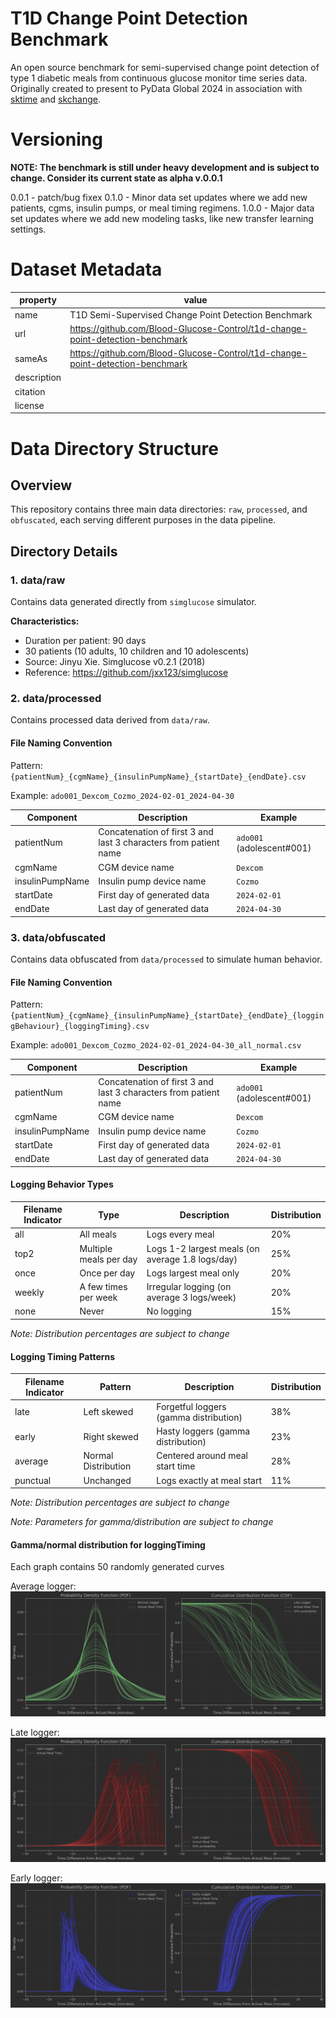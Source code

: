 # T1D Change Point Detection Benchmark
An open source benchmark for semi-supervised change point detection of type 1 diabetic meals from continuous glucose monitor time series data. Originally created to present to PyData Global 2024 in association with [sktime](https://www.sktime.net/en/stable/) and [skchange](https://skchange.readthedocs.io/en/latest/).

# Versioning

**NOTE: The benchmark is still under heavy development and is subject to change. Consider its current state as alpha v.0.0.1**

0.0.1 - patch/bug fixex
0.1.0 - Minor data set updates where we add new patients, cgms, insulin pumps, or meal timing regimens.
1.0.0 - Major data set updates where we add new modeling tasks, like new transfer learning settings.

# Dataset Metadata

| property    | value                                                                         |
|-------------|-------------------------------------------------------------------------------|
| name        | T1D Semi-Supervised Change Point Detection Benchmark                          |
| url         | https://github.com/Blood-Glucose-Control/t1d-change-point-detection-benchmark |
| sameAs      | https://github.com/Blood-Glucose-Control/t1d-change-point-detection-benchmark |
| description |                                                                               |
| citation    |                                                                               |
| license     |                                                                               |





# Data Directory Structure

## Overview
This repository contains three main data directories: `raw`, `processed`, and `obfuscated`, each serving different purposes in the data pipeline.

## Directory Details
### 1. data/raw

Contains data generated directly from `simglucose` simulator.

**Characteristics:**
- Duration per patient: 90 days
- 30 patients (10 adults, 10 children and 10 adolescents)
- Source: Jinyu Xie. Simglucose v0.2.1 (2018)
- Reference: https://github.com/jxx123/simglucose

### 2. data/processed

Contains processed data derived from `data/raw`.

#### File Naming Convention

Pattern: `{patientNum}_{cgmName}_{insulinPumpName}_{startDate}_{endDate}.csv`

Example: `ado001_Dexcom_Cozmo_2024-02-01_2024-04-30`

| Component       | Description                                                      | Example                   |
|-----------------|------------------------------------------------------------------|---------------------------|
| patientNum      | Concatenation of first 3 and last 3 characters from patient name | `ado001` (adolescent#001) |
| cgmName         | CGM device name                                                  | `Dexcom`                  |
| insulinPumpName | Insulin pump device name                                         | `Cozmo`                   |
| startDate       | First day of generated data                                      | `2024-02-01`              |
| endDate         | Last day of generated data                                       | `2024-04-30`              |

### 3. data/obfuscated

Contains data obfuscated from `data/processed` to simulate human behavior.

#### File Naming Convention

Pattern: `{patientNum}_{cgmName}_{insulinPumpName}_{startDate}_{endDate}_{loggingBehaviour}_{loggingTiming}.csv`

Example: `ado001_Dexcom_Cozmo_2024-02-01_2024-04-30_all_normal.csv`

| Component       | Description                                                      | Example                   |
|-----------------|------------------------------------------------------------------|---------------------------|
| patientNum      | Concatenation of first 3 and last 3 characters from patient name | `ado001` (adolescent#001) |
| cgmName         | CGM device name                                                  | `Dexcom`                  |
| insulinPumpName | Insulin pump device name                                         | `Cozmo`                   |
| startDate       | First day of generated data                                      | `2024-02-01`              |
| endDate         | Last day of generated data                                       | `2024-04-30`              |

#### Logging Behavior Types

| Filename Indicator | Type                   | Description                                      | Distribution |
|--------------------|------------------------|--------------------------------------------------|--------------|
| all                | All meals              | Logs every meal                                  | 20%          |
| top2               | Multiple meals per day | Logs 1-2 largest meals (on average 1.8 logs/day) | 25%          |
| once               | Once per day           | Logs largest meal only                           | 20%          |
| weekly             | A few times per week   | Irregular logging (on average 3 logs/week)       | 20%          |
| none               | Never                  | No logging                                       | 15%          |

*Note: Distribution percentages are subject to change*

#### Logging Timing Patterns

| Filename Indicator  | Pattern             | Description                            | Distribution |
|---------------------|---------------------|----------------------------------------|--------------|
| late                | Left skewed         | Forgetful loggers (gamma distribution) | 38%          |
| early               | Right skewed        | Hasty loggers (gamma distribution)     | 23%          |
| average             | Normal Distribution | Centered around meal start time        | 28%          |
| punctual            | Unchanged           | Logs exactly at meal start             | 11%          |

*Note: Distribution percentages are subject to change*

*Note: Parameters for gamma/distribution are subject to change*


#### Gamma/normal distribution for loggingTiming
Each graph contains 50 randomly generated curves

Average logger:
![Normal Distribution](data/distribution/average_logger.png)

Late logger:
![Gamma Distribution](data/distribution/late_logger.png)

Early logger:
![Gamma Distribution](data/distribution/early_logger.png)
